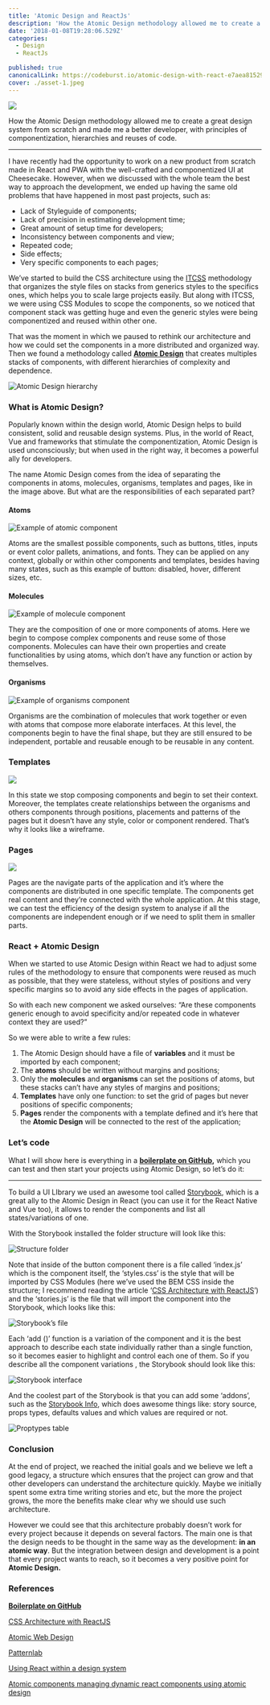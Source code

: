 ```yaml
---
title: 'Atomic Design and ReactJs'
description: 'How the Atomic Design methodology allowed me to create a great design system from scratch and made me a better developer.'
date: '2018-01-08T19:28:06.529Z'
categories:
  - Design
  - ReactJs

published: true
canonicalLink: https://codeburst.io/atomic-design-with-react-e7aea8152957
cover: ./asset-1.jpeg
---
```


![](./asset-1.jpeg)

How the Atomic Design methodology allowed me to create a great design system from scratch and made me a better developer, with principles of componentization, hierarchies and reuses of code.

---

I have recently had the opportunity to work on a new product from scratch made in React and PWA with the well-crafted and componentized UI at Cheesecake. However, when we discussed with the whole team the best way to approach the development, we ended up having the same old problems that have happened in most past projects, such as:

- Lack of Styleguide of components;
- Lack of precision in estimating development time;
- Great amount of setup time for developers;
- Inconsistency between components and view;
- Repeated code;
- Side effects;
- Very specific components to each pages;

We’ve started to build the CSS architecture using the [ITCSS](https://www.xfive.co/blog/itcss-scalable-maintainable-css-architecture/) methodology that organizes the style files on stacks from generics styles to the specifics ones, which helps you to scale large projects easily. But along with ITCSS, we were using CSS Modules to scope the components, so we noticed that component stack was getting huge and even the generic styles were being componentized and reused within other one.

That was the moment in which we paused to rethink our architecture and how we could set the components in a more distributed and organized way. Then we found a methodology called [**Atomic Design**](http://bradfrost.com/blog/post/atomic-web-design/) that creates multiples stacks of components, with different hierarchies of complexity and dependence.

![Atomic Design hierarchy](./asset-2.png)

### What is Atomic Design?

Popularly known within the design world, Atomic Design helps to build consistent, solid and reusable design systems. Plus, in the world of React, Vue and frameworks that stimulate the componentization, Atomic Design is used unconsciously; but when used in the right way, it becomes a powerful ally for developers.

The name Atomic Design comes from the idea of separating the components in atoms, molecules, organisms, templates and pages, like in the image above. But what are the responsibilities of each separated part?

#### Atoms

![Example of atomic component](./asset-3.png)

Atoms are the smallest possible components, such as buttons, titles, inputs or event color pallets, animations, and fonts. They can be applied on any context, globally or within other components and templates, besides having many states, such as this example of button: disabled, hover, different sizes, etc.

#### Molecules

![Example of molecule component](./asset-4.png)

They are the composition of one or more components of atoms. Here we begin to compose complex components and reuse some of those components. Molecules can have their own properties and create functionalities by using atoms, which don’t have any function or action by themselves.

#### Organisms

![Example of organisms component](./asset-5.png)

Organisms are the combination of molecules that work together or even with atoms that compose more elaborate interfaces. At this level, the components begin to have the final shape, but they are still ensured to be independent, portable and reusable enough to be reusable in any content.

### Templates

![](./asset-6.png)

In this state we stop composing components and begin to set their context. Moreover, the templates create relationships between the organisms and others components through positions, placements and patterns of the pages but it doesn’t have any style, color or component rendered. That’s why it looks like a wireframe.

### Pages

![](./asset-7.png)

Pages are the navigate parts of the application and it’s where the components are distributed in one specific template. The components get real content and they’re connected with the whole application. At this stage, we can test the efficiency of the design system to analyse if all the components are independent enough or if we need to split them in smaller parts.

### React + Atomic Design

When we started to use Atomic Design within React we had to adjust some rules of the methodology to ensure that components were reused as much as possible, that they were stateless, without styles of positions and very specific margins so to avoid any side effects in the pages of application.

So with each new component we asked ourselves: “Are these components generic enough to avoid specificity and/or repeated code in whatever context they are used?”

So we were able to write a few rules:

1.  The Atomic Design should have a file of **variables** and it must be imported by each component;
2.  The **atoms** should be written without margins and positions;
3.  Only the **molecules** and **organisms** can set the positions of atoms, but these stacks can’t have any styles of margins and positions;
4.  **Templates** have only one function: to set the grid of pages but never positions of specific components;
5.  **Pages** render the components with a template defined and it’s here that the **Atomic Design** will be connected to the rest of the application;

### Let’s code

What I will show here is everything in a [**boilerplate on GitHub**](https://github.com/danilowoz/react-atomic-design)**,** which you can test and then start your projects using Atomic Design, so let’s do it:

---

To build a UI LIbrary we used an awesome tool called [Storybook](https://storybook.js.org/), which is a great ally to the Atomic Design in React (you can use it for the React Native and Vue too), it allows to render the components and list all states/variations of one.

With the Storybook installed the folder structure will look like this:

![Structure folder](./asset-8.png)

Note that inside of the button component there is a file called ‘index.js’ which is the component itself, the ‘styles.css’ is the style that will be imported by CSS Modules (here we’ve used the BEM CSS inside the structure; I recommend reading the article ‘[CSS Architecture with ReactJS](https://cheesecakelabs.com/blog/css-architecture-reactjs/)’) and the ‘stories.js’ is the file that will import the component into the Storybook, which looks like this:

![Storybook’s file](./asset-9.png)

Each ‘add ()’ function is a variation of the component and it is the best approach to describe each state individually rather than a single function, so it becomes easier to highlight and control each one of them. So if you describe all the component variations , the Storybook should look like this:

![Storybook interface](./asset-10.png)

And the coolest part of the Storybook is that you can add some ‘addons’, such as the [Storybook Info](https://github.com/storybooks/storybook/tree/master/addons/info), which does awesome things like: story source, props types, defaults values and which values are required or not.

![Proptypes table](./asset-11.png)

### Conclusion

At the end of project, we reached the initial goals and we believe we left a good legacy, a structure which ensures that the project can grow and that other developers can understand the architecture quickly. Maybe we initially spent some extra time writing stories and etc, but the more the project grows, the more the benefits make clear why we should use such architecture.

However we could see that this architecture probably doesn’t work for every project because it depends on several factors. The main one is that the design needs to be thought in the same way as the development: **in an atomic way**. But the integration between design and development is a point that every project wants to reach, so it becomes a very positive point for **Atomic Design.**

### References

[**Boilerplate on GitHub**](https://github.com/danilowoz/react-atomic-design)

[CSS Architecture with ReactJS](https://cheesecakelabs.com/blog/css-architecture-reactjs/)

[Atomic Web Design](http://bradfrost.com/blog/post/atomic-web-design/)

[Patternlab](http://patternlab.io/)

[Using React within a design system](https://medium.com/buildit/using-react-within-a-design-system-73d4bb0cc822)

[Atomic components managing dynamic react components using atomic design](https://medium.com/@yejodido/atomic-components-managing-dynamic-react-components-using-atomic-design-part-1-5f07451f261f)

